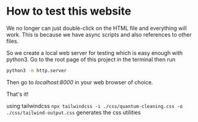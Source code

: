 # How to test this website

We no longer can just double-click on the HTML file and everything will work. This is because we have async scripts and also references to other files.

So we create a local web server for testing which is easy enough with python3. Go to the root page of this project in the terminal then run
```bash title='python3 webserver'
python3 -m http.server
```

Then go to *localhost:8000* in your web browser of choice.

That's it!

using tailwindcss
`npx tailwindcss -i ./css/quantum-cleaning.css -o ./css/tailwind-output.css` generates the css utilities
